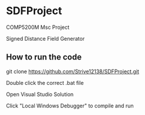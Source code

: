 # SDFProject

COMP5200M Msc Project

Signed Distance Field Generator

## How to run the code

git clone https://github.com/Strive12138/SDFProject.git

Double click the correct .bat file

Open Visual Studio Solution

Click "Local Windows Debugger" to compile and run
